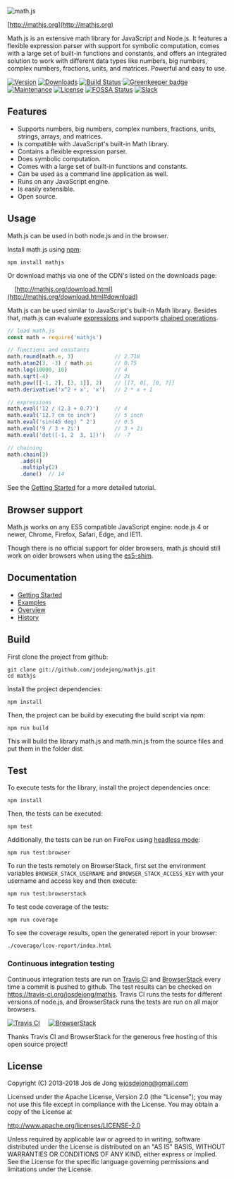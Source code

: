 ![math.js](https://raw.github.com/josdejong/mathjs/master/img/mathjs.png)

[http://mathjs.org](http://mathjs.org)

Math.js is an extensive math library for JavaScript and Node.js. It features a flexible expression parser with support for symbolic computation, comes with a large set of built-in functions and constants, and offers an integrated solution to work with different data types like numbers, big numbers, complex numbers, fractions, units, and matrices. Powerful and easy to use.

[![Version](https://img.shields.io/npm/v/mathjs.svg)](https://www.npmjs.com/package/mathjs)
[![Downloads](https://img.shields.io/npm/dm/mathjs.svg)](https://www.npmjs.com/package/mathjs)
[![Build Status](https://img.shields.io/travis/josdejong/mathjs.svg)](https://travis-ci.org/josdejong/mathjs)
[![Greenkeeper badge](https://badges.greenkeeper.io/josdejong/mathjs.svg)](https://greenkeeper.io/)
[![Maintenance](https://img.shields.io/maintenance/yes/2018.svg)]()
[![License](https://img.shields.io/github/license/josdejong/mathjs.svg)](https://github.com/josdejong/mathjs/blob/master/LICENSE)
[![FOSSA Status](https://app.fossa.io/api/projects/git%2Bgithub.com%2Fjosdejong%2Fmathjs.svg?type=shield)](https://app.fossa.io/projects/git%2Bgithub.com%2Fjosdejong%2Fmathjs?ref=badge_shield)
[![Slack](https://slack.bri.im/badge.svg)](https://slack.bri.im)

## Features

- Supports numbers, big numbers, complex numbers, fractions, units, strings, arrays, and matrices.
- Is compatible with JavaScript's built-in Math library.
- Contains a flexible expression parser.
- Does symbolic computation.
- Comes with a large set of built-in functions and constants.
- Can be used as a command line application as well.
- Runs on any JavaScript engine.
- Is easily extensible.
- Open source.

## Usage

Math.js can be used in both node.js and in the browser.

Install math.js using [npm](https://www.npmjs.com/package/mathjs):

    npm install mathjs

Or download mathjs via one of the CDN's listed on the downloads page: 

&nbsp;&nbsp;&nbsp;&nbsp;[http://mathjs.org/download.html](http://mathjs.org/download.html#download)

Math.js can be used similar to JavaScript's built-in Math library. Besides that,
math.js can evaluate
[expressions](http://mathjs.org/docs/expressions/index.html)
and supports
[chained operations](http://mathjs.org/docs/core/chaining.html).

```js
// load math.js
const math = require('mathjs')

// functions and constants
math.round(math.e, 3)             // 2.718
math.atan2(3, -3) / math.pi       // 0.75
math.log(10000, 10)               // 4
math.sqrt(-4)                     // 2i
math.pow([[-1, 2], [3, 1]], 2)    // [[7, 0], [0, 7]]
math.derivative('x^2 + x', 'x')   // 2 * x + 1

// expressions
math.eval('12 / (2.3 + 0.7)')     // 4
math.eval('12.7 cm to inch')      // 5 inch
math.eval('sin(45 deg) ^ 2')      // 0.5
math.eval('9 / 3 + 2i')           // 3 + 2i
math.eval('det([-1, 2  3, 1])')   // -7

// chaining
math.chain(3)
    .add(4)
    .multiply(2)
    .done()  // 14
```

See the [Getting Started](http://mathjs.org/docs/getting_started.html) for a more detailed tutorial. 


## Browser support

Math.js works on any ES5 compatible JavaScript engine: node.js 4 or newer, Chrome, Firefox, Safari, Edge, and IE11.

Though there is no official support for older browsers, math.js should still work on older browsers
when using the [es5-shim](https://github.com/kriskowal/es5-shim).


## Documentation

- [Getting Started](http://mathjs.org/docs/getting_started.html)
- [Examples](http://mathjs.org/examples/index.html)
- [Overview](http://mathjs.org/docs/index.html)
- [History](http://mathjs.org/history.html)


## Build

First clone the project from github:

    git clone git://github.com/josdejong/mathjs.git
    cd mathjs

Install the project dependencies:

    npm install

Then, the project can be build by executing the build script via npm:

    npm run build

This will build the library math.js and math.min.js from the source files and
put them in the folder dist.


## Test

To execute tests for the library, install the project dependencies once:

    npm install

Then, the tests can be executed:

    npm test

Additionally, the tests can be run on FireFox using [headless mode](https://developer.mozilla.org/en-US/Firefox/Headless_mode):

    npm run test:browser

To run the tests remotely on BrowserStack, first set the environment variables `BROWSER_STACK_USERNAME` and `BROWSER_STACK_ACCESS_KEY` with your username and access key and then execute:

    npm run test:browserstack

To test code coverage of the tests:

    npm run coverage

To see the coverage results, open the generated report in your browser:

    ./coverage/lcov-report/index.html


### Continuous integration testing

Continuous integration tests are run on [Travis CI](https://travis-ci.org/) and [BrowserStack](https://www.browserstack.com) every time a commit is pushed to github.
The test results can be checked on https://travis-ci.org/josdejong/mathjs. Travis CI runs the tests for different versions of node.js, and BrowserStack runs the tests are run on all major browsers.

[![Travis CI](https://raw.github.com/josdejong/mathjs/develop/misc/Travis-CI-logo.png)](https://travis-ci.org/) &nbsp;&nbsp;&nbsp;
[![BrowserStack](https://raw.github.com/josdejong/mathjs/master/misc/browserstack.png)](https://www.browserstack.com)

Thanks Travis CI and BrowserStack for the generous free hosting of this open source project!

## License

Copyright (C) 2013-2018 Jos de Jong <wjosdejong@gmail.com>

Licensed under the Apache License, Version 2.0 (the "License");
you may not use this file except in compliance with the License.
You may obtain a copy of the License at

   http://www.apache.org/licenses/LICENSE-2.0

Unless required by applicable law or agreed to in writing, software
distributed under the License is distributed on an "AS IS" BASIS,
WITHOUT WARRANTIES OR CONDITIONS OF ANY KIND, either express or implied.
See the License for the specific language governing permissions and
limitations under the License.

